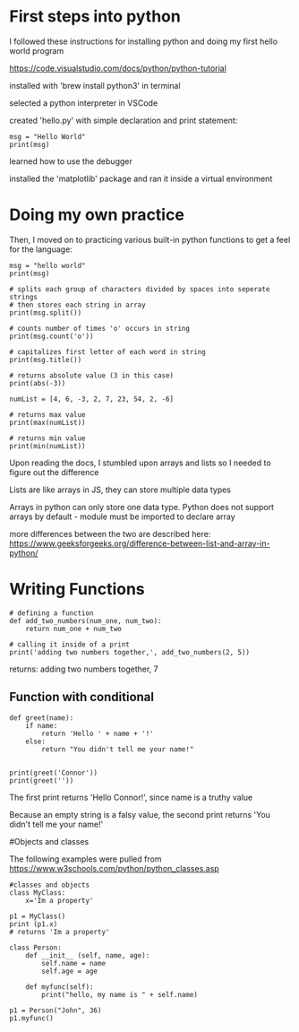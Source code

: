 # First steps into python

I followed these instructions for installing python and doing my first hello world program

https://code.visualstudio.com/docs/python/python-tutorial

installed with 'brew install python3' in terminal

selected a python interpreter in VSCode

created 'hello.py' with simple declaration and print statement:

    msg = "Hello World"
    print(msg)

learned how to use the debugger

installed the 'matplotlib' package and ran it inside a virtual environment

# Doing my own practice

Then, I moved on to practicing various built-in python functions to get a feel for the language:

    msg = "hello world"
    print(msg)

    # splits each group of characters divided by spaces into seperate strings
    # then stores each string in array
    print(msg.split())

    # counts number of times 'o' occurs in string
    print(msg.count('o'))

    # capitalizes first letter of each word in string
    print(msg.title())

    # returns absolute value (3 in this case)
    print(abs(-3))

    numList = [4, 6, -3, 2, 7, 23, 54, 2, -6]

    # returns max value
    print(max(numList))

    # returns min value
    print(min(numList))
    
Upon reading the docs, I stumbled upon arrays and lists so I needed to figure out the difference

Lists are like arrays in JS, they can store multiple data types

Arrays in python can only store one data type. Python does not support arrays by default - module must be imported to declare array

more differences between the two are described here: https://www.geeksforgeeks.org/difference-between-list-and-array-in-python/

# Writing Functions

    # defining a function
    def add_two_numbers(num_one, num_two):
        return num_one + num_two

    # calling it inside of a print
    print('adding two numbers together,', add_two_numbers(2, 5))
    
returns:
adding two numbers together, 7
    
## Function with conditional

    def greet(name):
        if name:
            return 'Hello ' + name + '!'
        else:
            return "You didn't tell me your name!"

  
    print(greet('Connor'))
    print(greet(''))
    
The first print returns 'Hello Connor!', since name is a truthy value

Because an empty string is a falsy value, the second print returns 'You didn't tell me your name!'

#Objects and classes

The following examples were pulled from https://www.w3schools.com/python/python_classes.asp

    #classes and objects
    class MyClass:
        x='Im a property'

    p1 = MyClass()
    print (p1.x)
    # returns 'Im a property'

    class Person:
        def __init__ (self, name, age):
            self.name = name
            self.age = age

        def myfunc(self):
            print("hello, my name is " + self.name)

    p1 = Person("John", 36)
    p1.myfunc()
